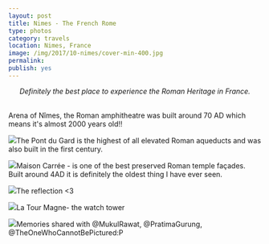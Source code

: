 ```yaml
---
layout: post
title: Nimes - The French Rome
type: photos
category: travels
location: Nimes, France
image: /img/2017/10-nimes/cover-min-400.jpg
permalink: 
publish: yes
---
```


<center><i>
Definitely the best place to experience the Roman Heritage in France.
</i></center>
<br>
<p class="center"><img src="{{site.baseurl}}/img/2017/10-nimes/cover-min.jpg" alt="">Arena of Nîmes, the Roman amphitheatre was built around 70 AD which means it's almost 2000 years old!!</p>

<p class="center"><img src="{{site.baseurl}}/img/2017/10-nimes/1-min.jpg">The Pont du Gard is the highest of all elevated Roman aqueducts and was also built in the first century.</p>

<p class="center"><img src="{{site.baseurl}}/img/2017/10-nimes/2-min.jpg">Maison Carrée - is one of the best preserved Roman temple façades. Built around 4AD it is definitely the oldest thing I have ever seen.</p>

<p class="center"><img src="{{site.baseurl}}/img/2017/10-nimes/3-min.jpg">The reflection <3</p>

<p class="center"><img src="{{site.baseurl}}/img/2017/10-nimes/4-min.jpg">La Tour Magne- the watch tower</p>

<p class="center"><img src="{{site.baseurl}}/img/2017/10-nimes/5-min.jpg">Memories shared with @MukulRawat, @PratimaGurung, @TheOneWhoCannotBePictured:P</p>